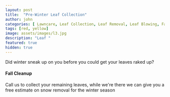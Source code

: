 ```yaml
---
layout: post
title:  "Pre-Winter Leaf Collection"
author: john
categories: [ Lawncare, Leaf Collection, Leaf Removal, Leaf Blowing, Fall Cleanup]
tags: [red, yellow]
image: assets/images/l3.jpg
description: "Leaf "
featured: true
hidden: true
---
```


Did winter sneak up on you before you could get your leaves raked up?

#### Fall Cleanup

Call us to collect your remaining leaves, while we're there we can give you a free estimate on snow removal for the winter season
